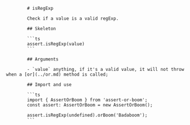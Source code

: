            # isRegExp

            Check if a value is a valid regExp.

            ## Skeleton

            ```ts
            assert.isRegExp(value)
            ```

            ## Arguments

            - `value` anything, if it's a valid value, it will not throw when a [or](../or.md) method is called;

            ## Import and use

            ```ts
            import { AssertOrBoom } from 'assert-or-boom';
            const assert: AssertOrBoom = new AssertOrBoom();

            assert.isRegExp(undefined).orBoom('Badaboom');
            ```

